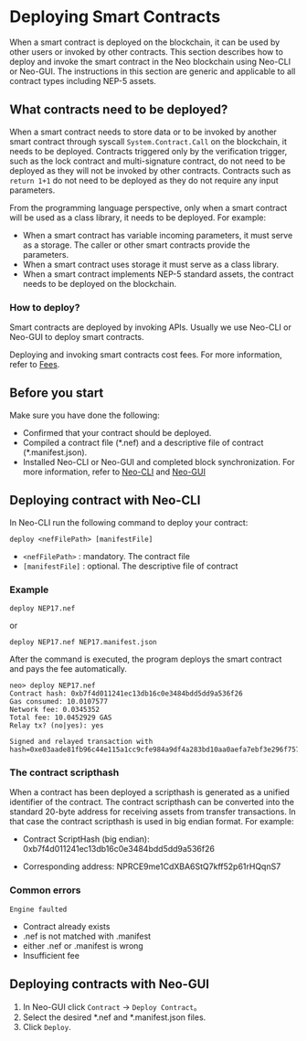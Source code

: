 # Deploying Smart Contracts

When a smart contract is deployed on the blockchain, it can be used by other users or invoked by other contracts. This section describes how to deploy and invoke the smart contract in the Neo blockchain using Neo-CLI or Neo-GUI. The instructions in this section are generic and applicable to all contract types including NEP-5 assets. 

## What contracts need to be deployed?

When a smart contract needs to store data or to be invoked by another smart contract  through syscall `System.Contract.Call` on the blockchain, it needs to be deployed. Contracts triggered only by the verification trigger, such as the lock contract and multi-signature contract, do not need to be deployed as they will not be invoked by other contracts. Contracts such as  `return 1+1`  do not need to be deployed as they do not require any input parameters.

From the programming language perspective, only when a smart contract will be used as a class library, it needs to be deployed. For example: 

- When a smart contract has variable incoming parameters, it must serve as a storage. The caller or other smart contracts provide the parameters.
- When a smart contract uses storage it must serve as a class library.
- When a smart contract implements NEP-5 standard assets, the contract needs to be deployed on the blockchain.

### How to deploy?

Smart contracts are deployed by invoking APIs. Usually we use Neo-CLI or Neo-GUI to deploy smart contracts. 

Deploying and invoking smart contracts cost fees. For more information, refer to [Fees](../../reference/fees.md).

## Before you start
Make sure you have done the following:

- Confirmed that your contract should be deployed. 
- Compiled a contract file (\*.nef) and a descriptive file of contract (\*.manifest.json).
- Installed Neo-CLI or Neo-GUI and completed block synchronization. For more information, refer to  [Neo-CLI](../../node/cli/setup.md) and [Neo-GUI](../../node/gui/install.md)

## Deploying contract with Neo-CLI

In Neo-CLI run the following command to deploy your contract:

 `deploy <nefFilePath> [manifestFile]`

-  `<nefFilePath>` : mandatory. The contract file
- `[manifestFile]` : optional. The descriptive file of contract

### Example

```
deploy NEP17.nef
```

or

```
deploy NEP17.nef NEP17.manifest.json
```

After the command is executed, the program deploys the smart contract and pays the fee automatically.

```
neo> deploy NEP17.nef
Contract hash: 0xb7f4d011241ec13db16c0e3484bdd5dd9a536f26
Gas consumed: 10.0107577
Network fee: 0.0345352
Total fee: 10.0452929 GAS
Relay tx? (no|yes): yes

Signed and relayed transaction with hash=0xe03aade81fb96c44e115a1cc9cfe984a9df4a283bd10aa0aefa7ebf3e296f757
```

### The contract scripthash

When a contract has been deployed a scripthash is generated as a unified identifier of the contract. The contract scripthash can be converted into the standard 20-byte address for receiving assets from transfer transactions. In that case the contract scripthash is used in big endian format. For example:

- Contract ScriptHash (big endian): 0xb7f4d011241ec13db16c0e3484bdd5dd9a536f26 

- Corresponding address: NPRCE9me1CdXBA6StQ7kff52p61rHQqnS7

### Common errors

`Engine faulted`

- Contract already exists
- .nef  is not matched with .manifest
- either .nef or .manifest is wrong
- Insufficient fee

## Deploying contracts with Neo-GUI

1. In Neo-GUI click `Contract` -> `Deploy Contract`。
2. Select the desired *.nef and *.manifest.json files.
3. Click `Deploy`.

